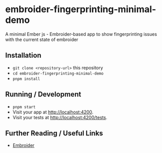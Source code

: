 # embroider-fingerprinting-minimal-demo

A minimal Ember js - Embroider-based app to show fingerprinting issues with the current state of embroider

## Installation

- `git clone <repository-url>` this repository
- `cd embroider-fingerprinting-minimal-demo`
- `pnpm install`

## Running / Development

- `pnpm start`
- Visit your app at [http://localhost:4200](http://localhost:4200).
- Visit your tests at [http://localhost:4200/tests](http://localhost:4200/tests).

## Further Reading / Useful Links

- [Embroider](https://github.com/embroider-build/embroider)
